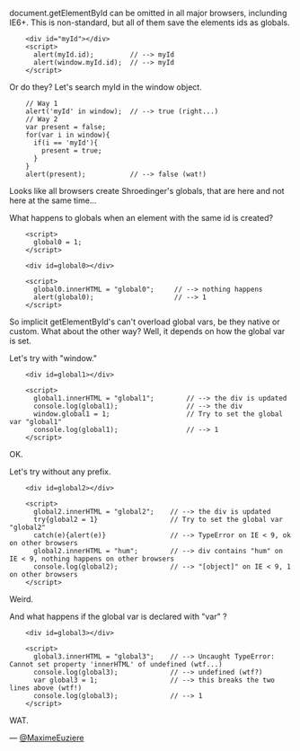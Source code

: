document.getElementById can be omitted in all major browsers, inclunding IE6+.
This is non-standard, but all of them save the elements ids as globals.

```
    <div id="myId"></div>
    <script>
      alert(myId.id);         // --> myId
      alert(window.myId.id);  // --> myId
    </script>
```


Or do they? Let's search myId in the window object.

```
    // Way 1
    alert('myId' in window);  // --> true (right...)
    // Way 2
    var present = false;
    for(var i in window){
      if(i == 'myId'){
        present = true;
      }
    }
    alert(present);           // --> false (wat!)
```

Looks like all browsers create Shroedinger's globals, that are here and not here at the same time...

What happens to globals when an element with the same id is created?

```
    <script>
      global0 = 1;
    </script>

    <div id=global0></div>

    <script>
      global0.innerHTML = "global0";     // --> nothing happens
      alert(global0);                    // --> 1
    </script>
```

So implicit getElementById's can't overload global vars, be they native or custom.
What about the other way? Well, it depends on how the global var is set.

Let's try with "window."

```
    <div id=global1></div>

    <script>
      global1.innerHTML = "global1";        // --> the div is updated
      console.log(global1);                 // --> the div
      window.global1 = 1;                   // Try to set the global var "global1"
      console.log(global1);                 // --> 1
    </script>
```

OK.

Let's try without any prefix.

```
    <div id=global2></div>

    <script>
      global2.innerHTML = "global2";    // --> the div is updated
      try{global2 = 1}                  // Try to set the global var "global2"
      catch(e){alert(e)}                // --> TypeError on IE < 9, ok on other browsers
      global2.innerHTML = "hum";        // --> div contains "hum" on IE < 9, nothing happens on other browsers
      console.log(global2);             // --> "[object]" on IE < 9, 1 on other browsers
    </script>
```

Weird.

And what happens if the global var is declared with "var" ?

```
    <div id=global3></div>

    <script>
      global3.innerHTML = "global3";    // --> Uncaught TypeError: Cannot set property 'innerHTML' of undefined (wtf...)
      console.log(global3);             // --> undefined (wtf?)
      var global3 = 1;                  // --> this breaks the two lines above (wtf!)
      console.log(global3);             // --> 1
    </script>
```

WAT.

— [@MaximeEuziere][1]

[1]:https://twitter.com/MaximeEuziere
